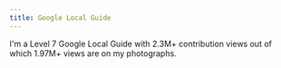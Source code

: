 ```yaml
---
title: Google Local Guide
--- 
```

I'm a Level 7 Google Local Guide with 2.3M+ contribution views out of which 1.97M+ views are on my photographs.

